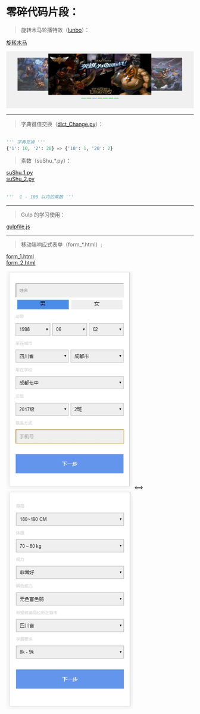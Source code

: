 # 零碎代码片段：

> 旋转木马轮播特效（[lunbo](./lunbo)）：

[旋转木马](http://oojestrjh.bkt.clouddn.com/lunbo/index.html "链接")

![旋转木马特效](./image/lunbo.gif "旋转木马特效")

----

> 字典键值交换（[dict_Change.py](./dict_Change.py)）：

``` python

''' 字典互换 '''
{'1': 10, '2': 20} => {'10': 1, '20': 2}

```

> 素数（suShu_*.py）：

[suShu_1.py](./suShu_1.py) <br />
[suShu_2.py](./suShu_2.py)

``` python

'''  1 - 100 以内的素数 '''

```

----

> Gulp 的学习使用：

[gulpfile.js](./gulpfile.js)

----

> 移动端响应式表单（form_*.html）:

[form_1.html](./form_1.html) <br />
[form_2.html](./form_2.html)

![表单](./image/form_1.jpg) <==> ![表单](./image/form_2.jpg)
